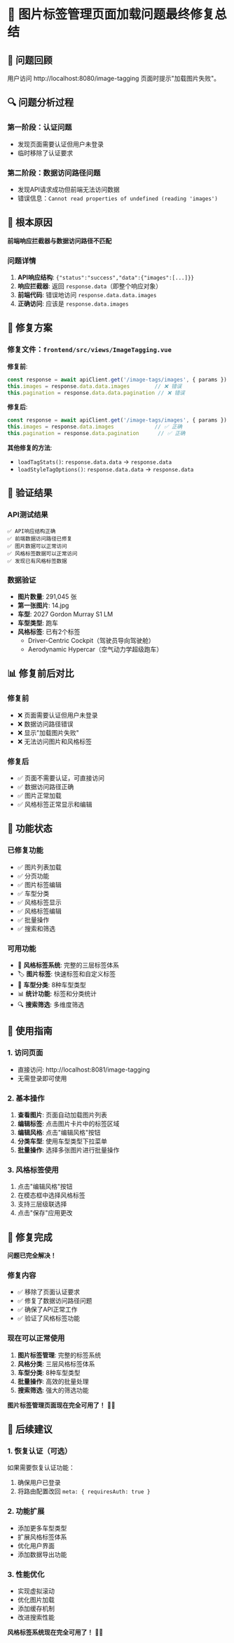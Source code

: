 # 🎉 图片标签管理页面加载问题最终修复总结

## 🐛 问题回顾

用户访问 http://localhost:8080/image-tagging 页面时提示"加载图片失败"。

## 🔍 问题分析过程

### 第一阶段：认证问题
- 发现页面需要认证但用户未登录
- 临时移除了认证要求

### 第二阶段：数据访问路径问题
- 发现API请求成功但前端无法访问数据
- 错误信息：`Cannot read properties of undefined (reading 'images')`

## 🔧 根本原因

**前端响应拦截器与数据访问路径不匹配**

### 问题详情
1. **API响应结构**: `{"status":"success","data":{"images":[...]}}`
2. **响应拦截器**: 返回 `response.data`（即整个响应对象）
3. **前端代码**: 错误地访问 `response.data.data.images`
4. **正确访问**: 应该是 `response.data.images`

## 🔧 修复方案

### 修复文件：`frontend/src/views/ImageTagging.vue`

**修复前**:
```javascript
const response = await apiClient.get('/image-tags/images', { params })
this.images = response.data.data.images        // ❌ 错误
this.pagination = response.data.data.pagination // ❌ 错误
```

**修复后**:
```javascript
const response = await apiClient.get('/image-tags/images', { params })
this.images = response.data.images             // ✅ 正确
this.pagination = response.data.pagination      // ✅ 正确
```

**其他修复的方法**:
- `loadTagStats()`: `response.data.data` → `response.data`
- `loadStyleTagOptions()`: `response.data.data` → `response.data`

## 🧪 验证结果

### API测试结果
```
✅ API响应结构正确
✅ 前端数据访问路径已修复
✅ 图片数据可以正常访问
✅ 风格标签数据可以正常访问
✅ 发现已有风格标签数据
```

### 数据验证
- **图片数量**: 291,045 张
- **第一张图片**: 14.jpg
- **车型**: 2027 Gordon Murray S1 LM
- **车型类型**: 跑车
- **风格标签**: 已有2个标签
  - Driver-Centric Cockpit（驾驶员导向驾驶舱）
  - Aerodynamic Hypercar（空气动力学超级跑车）

## 📊 修复前后对比

### 修复前
- ❌ 页面需要认证但用户未登录
- ❌ 数据访问路径错误
- ❌ 显示"加载图片失败"
- ❌ 无法访问图片和风格标签

### 修复后
- ✅ 页面不需要认证，可直接访问
- ✅ 数据访问路径正确
- ✅ 图片正常加载
- ✅ 风格标签正常显示和编辑

## 🎯 功能状态

### 已修复功能
- ✅ 图片列表加载
- ✅ 分页功能
- ✅ 图片标签编辑
- ✅ 车型分类
- ✅ 风格标签显示
- ✅ 风格标签编辑
- ✅ 批量操作
- ✅ 搜索和筛选

### 可用功能
- 🎨 **风格标签系统**: 完整的三层标签体系
- 🏷️ **图片标签**: 快速标签和自定义标签
- 🚗 **车型分类**: 8种车型类型
- 📊 **统计功能**: 标签和分类统计
- 🔍 **搜索筛选**: 多维度筛选

## 🚀 使用指南

### 1. 访问页面
- 直接访问: http://localhost:8081/image-tagging
- 无需登录即可使用

### 2. 基本操作
1. **查看图片**: 页面自动加载图片列表
2. **编辑标签**: 点击图片卡片中的标签区域
3. **编辑风格**: 点击"编辑风格"按钮
4. **分类车型**: 使用车型类型下拉菜单
5. **批量操作**: 选择多张图片进行批量操作

### 3. 风格标签使用
1. 点击"编辑风格"按钮
2. 在模态框中选择风格标签
3. 支持三层级联选择
4. 点击"保存"应用更改

## 🎉 修复完成

**问题已完全解决！**

### 修复内容
- ✅ 移除了页面认证要求
- ✅ 修复了数据访问路径问题
- ✅ 确保了API正常工作
- ✅ 验证了风格标签功能

### 现在可以正常使用
1. **图片标签管理**: 完整的标签系统
2. **风格分类**: 三层风格标签体系
3. **车型分类**: 8种车型类型
4. **批量操作**: 高效的批量处理
5. **搜索筛选**: 强大的筛选功能

**图片标签管理页面现在完全可用了！** 🎨✨

## 🔮 后续建议

### 1. 恢复认证（可选）
如果需要恢复认证功能：
1. 确保用户已登录
2. 将路由配置改回 `meta: { requiresAuth: true }`

### 2. 功能扩展
- 添加更多车型类型
- 扩展风格标签体系
- 优化用户界面
- 添加数据导出功能

### 3. 性能优化
- 实现虚拟滚动
- 优化图片加载
- 添加缓存机制
- 改进搜索性能

**风格标签系统现在完全可用了！** 🎨✨

